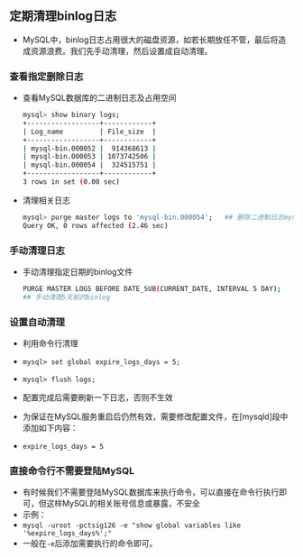## 定期清理binlog日志
- MySQL中，binlog日志占用很大的磁盘资源，如若长期放任不管，最后将造成资源浪费。我们先手动清理，然后设置成自动清理。

### 查看指定删除日志
- 查看MySQL数据库的二进制日志及占用空间
  ``` bash
  mysql> show binary logs;
  +------------------+------------+
  | Log_name         | File_size  |
  +------------------+------------+
  | mysql-bin.000052 |  914368613 |
  | mysql-bin.000053 | 1073742506 |
  | mysql-bin.000054 |  324515751 |
  +------------------+------------+
  3 rows in set (0.00 sec)
  ```
- 清理相关日志
  ``` bash
  mysql> purge master logs to 'mysql-bin.000054';   ## 删除二进制日志mysql-bin.000054以前的所有binlog，这样删除可以保证*.index信息与binlog文件同步
  Query OK, 0 rows affected (2.46 sec)
  ```
### 手动清理日志
- 手动清理指定日期的binlog文件
  ``` bash
  PURGE MASTER LOGS BEFORE DATE_SUB(CURRENT_DATE, INTERVAL 5 DAY);
  ## 手动清理5天前的binlog
  ```
### 设置自动清理
- 利用命令行清理
- `mysql> set global expire_logs_days = 5;`
- `mysql> flush logs;`
- 配置完成后需要刷新一下日志，否则不生效

- 为保证在MySQL服务重启后仍然有效，需要修改配置文件，在[mysqld]段中添加如下内容：
- `expire_logs_days = 5`

### 直接命令行不需要登陆MySQL
- 有时候我们不需要登陆MySQL数据库来执行命令，可以直接在命令行执行即可，但这样MySQL的相关账号信息或暴露，不安全
- 示例：
- `mysql -uroot -pctsig126 -e "show global variables like '%expire_logs_days%';"`
- 一般在`-e`后添加需要执行的命令即可。
